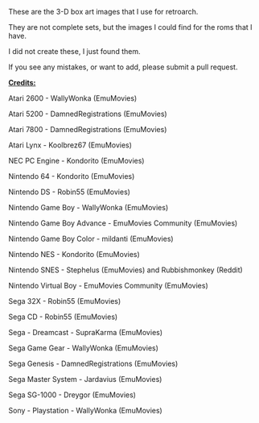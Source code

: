 These are the 3-D box art images that I use for retroarch. 

They are not complete sets, but the images I could find for the roms that I have.

I did not create these, I just found them.

If you see any mistakes, or want to add, please submit a pull request.

<ins>**Credits:**</ins>

Atari 2600 - WallyWonka (EmuMovies)

Atari 5200 - DamnedRegistrations (EmuMovies)

Atari 7800 - DamnedRegistrations (EmuMovies)

Atari Lynx - Koolbrez67 (EmuMovies)

NEC PC Engine - Kondorito (EmuMovies)

Nintendo 64 - Kondorito (EmuMovies)

Nintendo DS - Robin55 (EmuMovies)

Nintendo Game Boy - WallyWonka (EmuMovies)

Nintendo Game Boy Advance - EmuMovies Community (EmuMovies)

Nintendo Game Boy Color - mildanti (EmuMovies)

Nintendo NES - Kondorito (EmuMovies)

Nintendo SNES - Stephelus (EmuMovies) and Rubbishmonkey (Reddit)

Nintendo Virtual Boy - EmuMovies Community (EmuMovies)

Sega 32X - Robin55 (EmuMovies)

Sega CD - Robin55 (EmuMovies)

Sega - Dreamcast - SupraKarma (EmuMovies)

Sega Game Gear - WallyWonka (EmuMovies)

Sega Genesis - DamnedRegistrations (EmuMovies)

Sega Master System - Jardavius (EmuMovies)

Sega SG-1000 - Dreygor (EmuMovies)

Sony - Playstation - WallyWonka (EmuMovies)
